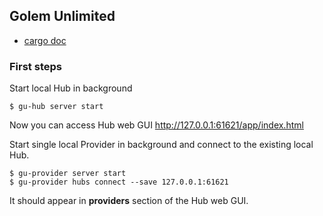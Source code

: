 ## Golem Unlimited

* [cargo doc](https://golemfactory.github.io/golem-unlimited/docs/master/gu_base/index.html)

### First steps

Start local Hub in background
```shell 
$ gu-hub server start                       
```

Now you can access Hub web GUI <http://127.0.0.1:61621/app/index.html>

Start single local Provider in background and connect to the existing local Hub.
```       
$ gu-provider server start
$ gu-provider hubs connect --save 127.0.0.1:61621
```

It should appear in **providers** section of the Hub web GUI.


